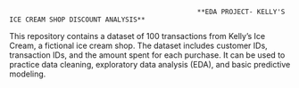                                                    **EDA PROJECT- KELLY'S ICE CREAM SHOP DISCOUNT ANALYSIS**


This repository contains a dataset of 100 transactions from Kelly’s Ice Cream, a fictional ice cream shop. The dataset includes customer IDs, transaction IDs, and the amount spent for each purchase.
It can be used to practice data cleaning, exploratory data analysis (EDA), and basic predictive modeling.
